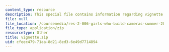 ```yaml
---
content_type: resource
description: This special file contains information regarding vignette.
file: null
file_location: /coursemedia/res-2-006-girls-who-build-cameras-summer-2016/cfeec47971aa8d218ed36e49d7714894_vignette.zip
file_type: application/zip
resourcetype: Other
title: vignette.zip
uid: cfeec479-71aa-8d21-8ed3-6e49d7714894
---
```

